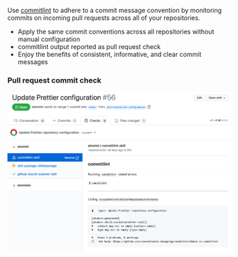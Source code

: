 Use [commitlint][] to adhere to a commit message convention by monitoring
commits on incoming pull requests across all of your repositories.

-   Apply the same commit conventions across all repositories without manual
    configuration
-   commitlint output reported as pull request check
-   Enjoy the benefits of consistent, informative, and clear commit messages

[commitlint]: https://commitlint.js.org/ "commitlint - Lint Commit Messages"

### Pull request commit check

![Pull request commit message linting](docs/images/pr-check.png)
